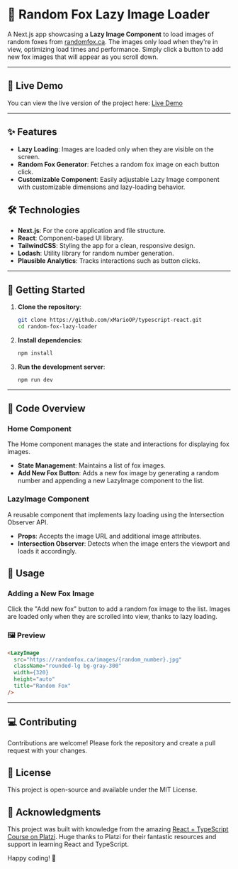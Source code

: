# 🦊 Random Fox Lazy Image Loader

A Next.js app showcasing a **Lazy Image Component** to load images of random foxes from [randomfox.ca](https://randomfox.ca). The images only load when they're in view, optimizing load times and performance. Simply click a button to add new fox images that will appear as you scroll down.

---

## 🚀 Live Demo
You can view the live version of the project here: [Live Demo](https://xMarioOP.github.io/typescript-react/)

---

## ✨ Features
- **Lazy Loading**: Images are loaded only when they are visible on the screen.
- **Random Fox Generator**: Fetches a random fox image on each button click.
- **Customizable Component**: Easily adjustable Lazy Image component with customizable dimensions and lazy-loading behavior.

## 🛠️ Technologies
- **Next.js**: For the core application and file structure.
- **React**: Component-based UI library.
- **TailwindCSS**: Styling the app for a clean, responsive design.
- **Lodash**: Utility library for random number generation.
- **Plausible Analytics**: Tracks interactions such as button clicks.

---

## 🚀 Getting Started

1. **Clone the repository**:
   ```bash
   git clone https://github.com/xMarioOP/typescript-react.git
   cd random-fox-lazy-loader
   ```

2. **Install dependencies**:
   ```bash
   npm install
   ```

3. **Run the development server**:
   ```bash
   npm run dev
   ```
 
 ---

 ## 📄 Code Overview

### Home Component
The Home component manages the state and interactions for displaying fox images.

- **State Management**: Maintains a list of fox images.
- **Add New Fox Button**: Adds a new fox image by generating a random number and appending a new LazyImage component to the list.

### LazyImage Component
A reusable component that implements lazy loading using the Intersection Observer API.

- **Props**: Accepts the image URL and additional image attributes.
- **Intersection Observer**: Detects when the image enters the viewport and loads it accordingly.

## 🔧 Usage

### Adding a New Fox Image
Click the "Add new fox" button to add a random fox image to the list. Images are loaded only when they are scrolled into view, thanks to lazy loading.

### 🖼️ Preview

```html
<LazyImage
  src="https://randomfox.ca/images/{random_number}.jpg"
  className="rounded-lg bg-gray-300"
  width={320}
  height="auto"
  title="Random Fox"
/>
```
--- 

## 💻 Contributing
Contributions are welcome! Please fork the repository and create a pull request with your changes.

## 📝 License
This project is open-source and available under the MIT License.

## 🙏 Acknowledgments
This project was built with knowledge from the amazing [React + TypeScript Course on Platzi](https://platzi.com/cursos/react-typescript/). Huge thanks to Platzi for their fantastic resources and support in learning React and TypeScript.

Happy coding! 🦊

